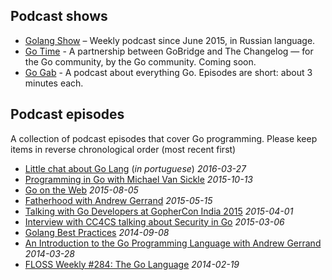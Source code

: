 ## Podcast shows
* [Golang Show](http://golangshow.com/) – Weekly podcast since June 2015, in Russian language.
* [Go Time](http://gotime.fm) - A partnership between GoBridge and The Changelog — for the Go community, by the Go community. Coming soon.
* [Go Gab](https://www.briefs.fm/go-gab) - A podcast about everything Go. Episodes are short: about 3 minutes each.

## Podcast episodes
A collection of podcast episodes that cover Go programming. Please keep items in reverse chronological order (most recent first)
* [Little chat about Go Lang](https://soundcloud.com/shipit-rd/capycast-2-golang) (_in portuguese_) _2016-03-27_
* [Programming in Go with Michael Van Sickle](https://www.dotnetrocks.com/?show=1203) _2015-10-13_
* [Go on the Web](http://thewebplatform.libsyn.com/55-go-on-the-web) _2015-08-05_
* [Fatherhood with Andrew Gerrand](http://beatsryetypes.com/episodes/2015/05/18/episode-16-fatherhood-with-andrew-gerrand.html) _2015-05-15_
* [Talking with Go Developers at GopherCon India 2015](https://soundcloud.com/thenewstackanalysts/show-33-gophercon-india-2015) _2015-04-01_
* [Interview with CC4CS talking about Security in Go](https://go.unicorn.tv/podcasts/interview-with-cc4cs-talking-about-security-in-go) _2015-03-06_
* [Golang Best Practices](https://go.unicorn.tv/podcasts/golang-best-practices) _2014-09-08_
* [An Introduction to the Go Programming Language with Andrew Gerrand](http://hanselminutes.com/416/an-introduction-to-the-go-programming-language-with-andrew-gerrand) _2014-03-28_
* [FLOSS Weekly #284: The Go Language](https://twit.tv/shows/floss-weekly/episodes/284) _2014-02-19_